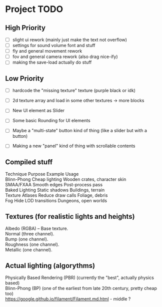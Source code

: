 
# Project TODO  

## High Priority  
- [ ] slight ui rework (mainly just make the text not overflow) 
- [ ] settings for sound volume font and stuff 
- [ ] fly and general movement rework 
- [ ] fov and general camera rework (also drag nice-ify) 
- [ ] making the save-load actually do stuff 

## Low Priority  
- [ ] hardcode the "missing texture" texture (purple black or idk) 
- [ ] 2d texture array and load in some other textures -> more blocks 
- [ ] New UI element as Slider 
- [ ] Some basic Rounding for UI elements 
- [ ] Maybe a "multi-state" button kind of thing (like a slider but with a button) 
- [ ] Making a new "panel" kind of thing with scrollable contents 


## Compiled stuff

Technique	Purpose	Example 	Usage  
Blinn-Phong	Cheap lighting		Wooden crates, character skin  
SMAA/FXAA	Smooth edges		Post-process pass  
Baked Lighting	Static shadows		Buildings, terrain  
Texture Atlases	Reduce draw calls	Foliage, debris  
Fog		Hide LOD transitions	Dungeons, open worlds  
 
## Textures (for realistic lights and heights)  
Albedo (RGBA) – Base texture.  
Normal (three channel).  
Bump (one channel).  
Roughness (one channel).  
Metallic (one channel).  

## Actual lighting (algorythms)  
Physically Based Rendering (PBR) (currently the "best", actually physics based)  
Blinn-Phong (BP) (one of the earliest from late 20th century, pretty cheap too)  
https://google.github.io/filament/Filament.md.html - middle ?  
